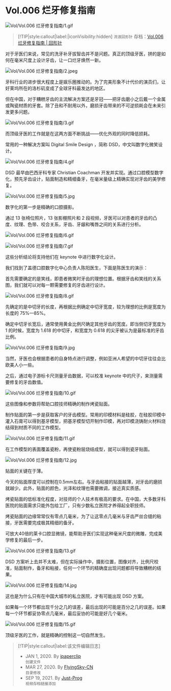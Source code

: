 # Vol.006 烂牙修复指南

![Vol/Vol.006 烂牙修复指南/1.gif](https://file.hsyhx.top/iPaperClipICU/web/assets/image/文字稿/Vol/Vol.006%20烂牙修复指南/1.gif?imageMogr2/format/avif)

> [!TIP|style:callout|label:|iconVisibility:hidden]
`流浪回形针` 存档：[Vol.006 烂牙修复指南 | 回形针](https://ipaperclip.justprogsan.workers.dev/%E5%9B%9E%E5%BD%A2%E9%92%88PaperClip/%E5%B8%B8%E8%A7%84Vol/Vol.006%20%E7%83%82%E7%89%99%E4%BF%AE%E5%A4%8D%E6%8C%87%E5%8D%97%EF%BD%9C%E5%9B%9E%E5%BD%A2%E9%92%88.mp4?preview)

对于牙医们来说，常见的洗牙补牙拔智齿并不是问题。真正的顶级牙医，拼的是如何在毫米尺度上设计牙齿，让一口烂牙焕然一新。

![Vol/Vol.006 烂牙修复指南/2.jpeg](https://file.hsyhx.top/iPaperClipICU/web/assets/image/文字稿/Vol/Vol.006%20烂牙修复指南/2.jpeg?imageMogr2/format/avif)  

牙科行业的进步很大程度上是娱乐圈推动的。为了完美形象不计代价的演员们，让好莱坞所在的洛杉矶变成了全球牙科最发达的地区。

但在中国，对于糟糕牙齿的主流解决方案还是牙冠——把牙齿磨小之后戴一个金属或陶瓷材质的牙套。除了丑和不耐用以外，磨损牙齿带来的不可逆损耗会在未来引发更多问题。

![Vol/Vol.006 烂牙修复指南/3.gif](https://file.hsyhx.top/iPaperClipICU/web/assets/image/文字稿/Vol/Vol.006%20烂牙修复指南/3.gif?imageMogr2/format/avif)  

而顶级牙医的工作就是在这两方面不断挑战——优化外观的同时降低损耗。

常用的一种解决方案叫 Digital Smile Design ，简称 DSD，中文叫数字化微笑设计。

![Vol/Vol.006 烂牙修复指南/4.gif](https://file.hsyhx.top/iPaperClipICU/web/assets/image/文字稿/Vol/Vol.006%20烂牙修复指南/4.gif?imageMogr2/format/avif)  

DSD 最早由巴西牙科专家 Christian Coachman 开发并实现。通过口腔模型数字化，预先牙齿设计，贴面制造和精细备牙，在毫米量级上精确实现对牙齿的美学修复。

![Vol/Vol.006 烂牙修复指南/5.jpg](https://file.hsyhx.top/iPaperClipICU/web/assets/image/文字稿/Vol/Vol.006%20烂牙修复指南/5.jpg?imageMogr2/format/avif)  

数字化的第一步是精确的口腔摄影。

通过 13 张椅位照片，13 张影棚照片和 2 段视频，牙医可以对患者的牙齿的凸度、纹理、色带、咬合关系，牙齿、牙龈和嘴唇之间的关系进行分析。

![Vol/Vol.006 烂牙修复指南/6.gif](https://file.hsyhx.top/iPaperClipICU/web/assets/image/文字稿/Vol/Vol.006%20烂牙修复指南/6.gif?imageMogr2/format/avif)  

![Vol/Vol.006 烂牙修复指南/7.gif](https://file.hsyhx.top/iPaperClipICU/web/assets/image/文字稿/Vol/Vol.006%20烂牙修复指南/7.gif?imageMogr2/format/avif)  

这些分析结论将支持他们在 keynote 中进行数字化设计。

我们找到了盖德口腔数字化中心负责人陈阳医生，下面是陈医生的演示：

首先需要确定的是笑线，即患者微笑时牙齿的理想位置。根据牙齿和笑线的关系图，我们就可以对每一颗需要修复的牙齿进行设计。

![Vol/Vol.006 烂牙修复指南/8.gif](https://file.hsyhx.top/iPaperClipICU/web/assets/image/文字稿/Vol/Vol.006%20烂牙修复指南/8.gif?imageMogr2/format/avif)  

先确定的是中切牙的长度，再根据比例确定中切牙宽度，较为理想的比例是宽度为长度的 75%—85%。

确定中切牙长宽后，通常使用黄金比例尺确定其他牙齿的宽度。即当侧切牙宽度为 1 的时候，宽度为 1.618 的中切牙，和宽度为 0.618 的尖牙被认为是最标准的牙齿比例。

![Vol/Vol.006 烂牙修复指南/9.jpg](https://file.hsyhx.top/iPaperClipICU/web/assets/image/文字稿/Vol/Vol.006%20烂牙修复指南/9.jpg?imageMogr2/format/avif)  

当然，牙医也会根据患者的自身特点进行调整，例如亚洲人希望的中切牙往往会比欧美人小一些。

之后，通过电子游标卡尺测量牙齿数据，可以校准 keynote 中的尺子，来测量需要修复的牙齿数值。

![Vol/Vol.006 烂牙修复指南/10.gif](https://file.hsyhx.top/iPaperClipICU/web/assets/image/文字稿/Vol/Vol.006%20烂牙修复指南/10.gif?imageMogr2/format/avif)  

这些图像和参数将帮助口腔技师精确的制作烤瓷贴面。

制作贴面的第一步是获取客户的牙齿模型。常用的印模材料是硅胶，在硅胶印模中灌入石膏可以得到基牙模型，把基牙模型切开制作印模，再对印模浇铸耐火材料烧结得到材质不同的工作模型。

![Vol/Vol.006 烂牙修复指南/11.gif](https://file.hsyhx.top/iPaperClipICU/web/assets/image/文字稿/Vol/Vol.006%20烂牙修复指南/11.gif?imageMogr2/format/avif)  

在工作模型的表面覆盖瓷粉，再使瓷粉层烧结成型，就可以得到瓷牙贴面。

![Vol/Vol.006 烂牙修复指南/12.jpg](https://file.hsyhx.top/iPaperClipICU/web/assets/image/文字稿/Vol/Vol.006%20烂牙修复指南/12.jpg?imageMogr2/format/avif)  

贴面的关键在于薄。

今天的贴面厚度可以控制在0.5mm左右。与牙齿粘接的贴面越薄，对牙齿的磨损就越少。此外，贴面的颜色，光泽和纹理也需要微调，接近真实质感。

烤瓷贴面的低标准化程度，对技师的个人技术有极高的要求。在中国，大多数牙科医院的贴面需求只能外包给工厂，只有少数私立医院才养得起全职技师。

烤瓷贴面的边缘常常仅有零点几毫米，为了让这零点几毫米与牙齿严丝合缝的粘接，牙医需要完成极其精细的备牙。

可放大40倍的莱卡口腔显微镜，能帮助牙医们实现这种毫米尺度的微雕，完成美学修复的最后一步。

![Vol/Vol.006 烂牙修复指南/13.gif](https://file.hsyhx.top/iPaperClipICU/web/assets/image/文字稿/Vol/Vol.006%20烂牙修复指南/13.gif?imageMogr2/format/avif)  

DSD 方案听上去并不太难，但在实际操作中，摄影位置，图像对齐，比例尺校准，贴面制作，备牙和粘接，任何一个环节的精确度出现问题都将导致糟糕的结果。

![Vol/Vol.006 烂牙修复指南/14.jpg](https://file.hsyhx.top/iPaperClipICU/web/assets/image/文字稿/Vol/Vol.006%20烂牙修复指南/14.jpg?imageMogr2/format/avif)  

这也是为什么只有在中国大城市的私立医院，才有可能出现 DSD 方案。

如果每一个环节都出现千分之几的误差，最后出现的可能是百分之几的误差。如果每一个环节都妥协零点几毫米，最后妥协的可能是好几个毫米。

![Vol/Vol.006 烂牙修复指南/15.gif](https://file.hsyhx.top/iPaperClipICU/web/assets/image/文字稿/Vol/Vol.006%20烂牙修复指南/15.gif?imageMogr2/format/avif)  

顶级牙医的工作，就是精确的控制这一切自然发生。

> [!TIP|style:callout|label:该文件编辑日志]
>
> - JAN 1, 2020. By [ipaperclip](https://github.com/ipaperclip)  
> `创建文件`
> - MAR 27, 2020. By [FlyingSky-CN](https://github.com/FlyingSky-CN)  
> `目录修改`
> - SEP 19, 2021. By [Just-Prog](https://github.com/Just-Prog)  
> `视频存档链接添加`
